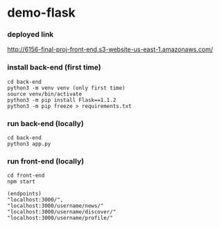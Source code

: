 # demo-flask

### deployed link
http://6156-final-proj-front-end.s3-website-us-east-1.amazonaws.com/

### install back-end (first time)
```
cd back-end
python3 -m venv venv (only first time)
source venv/bin/activate
python3 -m pip install Flask==1.1.2
python3 -m pip freeze > requirements.txt
```

### run back-end (locally)
```
cd back-end
python3 app.py
```

### run front-end (locally)
```
cd front-end
npm start  

(endpoints)
"localhost:3000/", 
"localhost:3000/username/news/"
"localhost:3000/username/discover/"
"localhost:3000/username/profile/"
```
